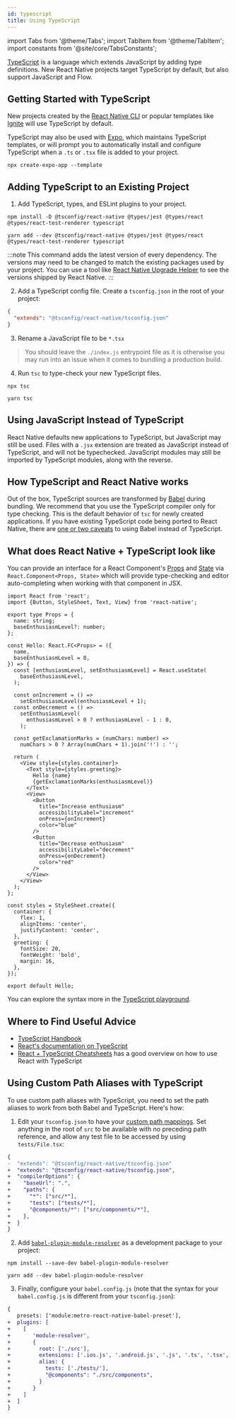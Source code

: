 ```yaml
---
id: typescript
title: Using TypeScript
---
```


import Tabs from '@theme/Tabs'; import TabItem from '@theme/TabItem'; import constants from '@site/core/TabsConstants';

[TypeScript][ts] is a language which extends JavaScript by adding type definitions. New React Native projects target TypeScript by default, but also support JavaScript and Flow.

## Getting Started with TypeScript

New projects created by the [React Native CLI](getting-started-without-a-framework#step-1-creating-a-new-application) or popular templates like [Ignite][ignite] will use TypeScript by default.

TypeScript may also be used with [Expo][expo], which maintains TypeScript templates, or will prompt you to automatically install and configure TypeScript when a `.ts` or `.tsx` file is added to your project.

```shell
npx create-expo-app --template
```

## Adding TypeScript to an Existing Project

1. Add TypeScript, types, and ESLint plugins to your project.

<Tabs groupId="package-manager" queryString defaultValue={constants.defaultPackageManager} values={constants.packageManagers}>
<TabItem value="npm">

```shell
npm install -D @tsconfig/react-native @types/jest @types/react @types/react-test-renderer typescript
```

</TabItem>
<TabItem value="yarn">

```shell
yarn add --dev @tsconfig/react-native @types/jest @types/react @types/react-test-renderer typescript
```

</TabItem>
</Tabs>

:::note
This command adds the latest version of every dependency. The versions may need to be changed to match the existing packages used by your project. You can use a tool like [React Native Upgrade Helper](https://react-native-community.github.io/upgrade-helper/) to see the versions shipped by React Native.
:::

2. Add a TypeScript config file. Create a `tsconfig.json` in the root of your project:

```json
{
  "extends": "@tsconfig/react-native/tsconfig.json"
}
```

3. Rename a JavaScript file to be `*.tsx`

> You should leave the `./index.js` entrypoint file as it is otherwise you may run into an issue when it comes to bundling a production build.

4. Run `tsc` to type-check your new TypeScript files.

<Tabs groupId="package-manager" queryString defaultValue={constants.defaultPackageManager} values={constants.packageManagers}>
<TabItem value="npm">

```shell
npx tsc
```

</TabItem>
<TabItem value="yarn">

```shell
yarn tsc
```

</TabItem>
</Tabs>

## Using JavaScript Instead of TypeScript

React Native defaults new applications to TypeScript, but JavaScript may still be used. Files with a `.jsx` extension are treated as JavaScript instead of TypeScript, and will not be typechecked. JavaScript modules may still be imported by TypeScript modules, along with the reverse.

## How TypeScript and React Native works

Out of the box, TypeScript sources are transformed by [Babel][babel] during bundling. We recommend that you use the TypeScript compiler only for type checking. This is the default behavior of `tsc` for newly created applications. If you have existing TypeScript code being ported to React Native, there are [one or two caveats][babel-7-caveats] to using Babel instead of TypeScript.

## What does React Native + TypeScript look like

You can provide an interface for a React Component's [Props](props) and [State](state) via `React.Component<Props, State>` which will provide type-checking and editor auto-completing when working with that component in JSX.

```tsx title="components/Hello.tsx"
import React from 'react';
import {Button, StyleSheet, Text, View} from 'react-native';

export type Props = {
  name: string;
  baseEnthusiasmLevel?: number;
};

const Hello: React.FC<Props> = ({
  name,
  baseEnthusiasmLevel = 0,
}) => {
  const [enthusiasmLevel, setEnthusiasmLevel] = React.useState(
    baseEnthusiasmLevel,
  );

  const onIncrement = () =>
    setEnthusiasmLevel(enthusiasmLevel + 1);
  const onDecrement = () =>
    setEnthusiasmLevel(
      enthusiasmLevel > 0 ? enthusiasmLevel - 1 : 0,
    );

  const getExclamationMarks = (numChars: number) =>
    numChars > 0 ? Array(numChars + 1).join('!') : '';

  return (
    <View style={styles.container}>
      <Text style={styles.greeting}>
        Hello {name}
        {getExclamationMarks(enthusiasmLevel)}
      </Text>
      <View>
        <Button
          title="Increase enthusiasm"
          accessibilityLabel="increment"
          onPress={onIncrement}
          color="blue"
        />
        <Button
          title="Decrease enthusiasm"
          accessibilityLabel="decrement"
          onPress={onDecrement}
          color="red"
        />
      </View>
    </View>
  );
};

const styles = StyleSheet.create({
  container: {
    flex: 1,
    alignItems: 'center',
    justifyContent: 'center',
  },
  greeting: {
    fontSize: 20,
    fontWeight: 'bold',
    margin: 16,
  },
});

export default Hello;
```

You can explore the syntax more in the [TypeScript playground][tsplay].

## Where to Find Useful Advice

- [TypeScript Handbook][ts-handbook]
- [React's documentation on TypeScript][react-ts]
- [React + TypeScript Cheatsheets][cheat] has a good overview on how to use React with TypeScript

## Using Custom Path Aliases with TypeScript

To use custom path aliases with TypeScript, you need to set the path aliases to work from both Babel and TypeScript. Here's how:

1. Edit your `tsconfig.json` to have your [custom path mappings][path-map]. Set anything in the root of `src` to be available with no preceding path reference, and allow any test file to be accessed by using `tests/File.tsx`:

```diff
{
-  "extends": "@tsconfig/react-native/tsconfig.json"
+  "extends": "@tsconfig/react-native/tsconfig.json",
+  "compilerOptions": {
+    "baseUrl": ".",
+    "paths": {
+      "*": ["src/*"],
+      "tests": ["tests/*"],
+      "@components/*": ["src/components/*"],
+    },
+  }
}
```

2. Add [`babel-plugin-module-resolver`][bpmr] as a development package to your project:

<Tabs groupId="package-manager" queryString defaultValue={constants.defaultPackageManager} values={constants.packageManagers}>
<TabItem value="npm">

```shell
npm install --save-dev babel-plugin-module-resolver
```

</TabItem>
<TabItem value="yarn">

```shell
yarn add --dev babel-plugin-module-resolver
```

</TabItem>
</Tabs>

3. Finally, configure your `babel.config.js` (note that the syntax for your `babel.config.js` is different from your `tsconfig.json`):

```diff
{
   presets: ['module:metro-react-native-babel-preset'],
+  plugins: [
+    [
+       'module-resolver',
+       {
+         root: ['./src'],
+         extensions: ['.ios.js', '.android.js', '.js', '.ts', '.tsx', '.json'],
+         alias: {
+           tests: ['./tests/'],
+           "@components": "./src/components",
+         }
+       }
+    ]
+  ]
}
```

[react-ts]: https://reactjs.org/docs/static-type-checking.html#typescript
[ts]: https://www.typescriptlang.org/
[flow]: https://flow.org
[ts-template]: https://github.com/react-native-community/react-native-template-typescript
[babel]: /docs/javascript-environment#javascript-syntax-transformers
[babel-7-caveats]: https://babeljs.io/docs/en/next/babel-plugin-transform-typescript
[cheat]: https://github.com/typescript-cheatsheets/react-typescript-cheatsheet#reacttypescript-cheatsheets
[ts-handbook]: https://www.typescriptlang.org/docs/handbook/intro.html
[path-map]: https://www.typescriptlang.org/docs/handbook/module-resolution.html#path-mapping
[bpmr]: https://github.com/tleunen/babel-plugin-module-resolver
[expo]: https://expo.io
[ignite]: https://github.com/infinitered/ignite
[tsplay]: https://www.typescriptlang.org/play?strictNullChecks=false&jsx=3#code/JYWwDg9gTgLgBAJQKYEMDG8BmUIjgcilQ3wG4BYAKFEljgG8AhAVxhggDsAaOAZRgCeAGyS8AFkiQweAFSQAPaXABqwJAHcAvnGy4CRdDAC0HFDGAA3JGSpUFteILBI4ABRxgAznAC8DKnBwpiBIAFxwnjBQwBwA5hSUgQBGKJ5IAKIcMGLMnsCpIAAySFZCAPzhHMwgSUhQCZq2lGickXAAEkhCQhDhyIYAdABiAMIAPO4QXgB8vnAAFPRBKCE8KWmZ2bn5nkUlXXMADHCaAJS+s-QBcC0cbQDaSFk5eQXFpTxpMJsvO3ulAF05v0MANcqIYGYkPN1hlnts3vshKcEtdbm1OABJDhoIghLJzebnHyzL4-BG7d5deZPLavSlIuAAajgAEYUWjWvBOAARJC4pD4+B+IkXCJScn0-7U2m-RGlOCzY5lOCyinSoRwIxsuDhQ4cyicu7wWIS+RoIQrMzATgAWRQUAA1t4RVUQCMxA7PJVqrUoMTZm6PV7FXBlXAAIJQKAoATzIOeqDeFnsgYAKwgMXm+AAhPhzuF8DZDYk4EQYMwoBwFtdAmNVBoIoIRD56JFhEhPANbpCYnVNNNa4E4GM5Iomx3W+2RF3YkQpDFYgOh8OOl0evR8ARGqXV4F6MEkDu98P6KbvubLSBrXaHc6afCpVTkce92MAPRjmCD3fD+tqdQfxPOsWDYTgVz3cwYBbAAibEBVSFw1SlGCINXdA0E7PIkmAIRgEEQoUFqIQfBgmIBSFVDfxPTh3Cw1ssRxPFaVfYCbggHooFIpIhGYJAqLY98gOAsZQPYDg0OHKDYL5BC0lVR8-gEti4AwrDgBwvCCKIrpSIAE35ZismUtjaKITxPAYjhZKMmBWOAlpONIog9JMvchIgj8G0AocvIA4SDU0VFmi5CcZzmfgO3ESQYG7AwYGhK5Sx7FA+ygcIktXTARHkcJWS4IcUDw2IOExBKQG9OAYMwrI6hggrfzTXJzEwAQRk4BKsnCaraTq65NAawI5xixcMqHTAOt4YAAC8wjgAAmQ5BuHCasgAdSQYBYjEGBCySDi9PwZbAmvKBYhiPKADZloGqgzmC+xoHgAzMBQZghHgTpuggBIgA
